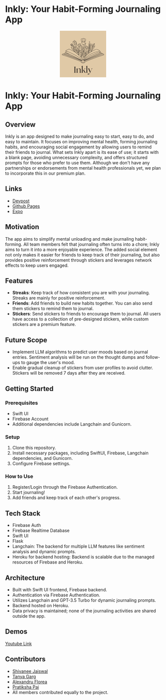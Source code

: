 # Inkly: Your Habit-Forming Journaling App

<div align="center">
  	<img src="https://github.com/shivaneej/Inkly/blob/main/app/Inkly/Assets.xcassets/AppIcon.appiconset/AppIcon.png" height="150" width="150">
</div>





# Inkly: Your Habit-Forming Journaling App

## Overview
Inkly is an app designed to make journaling easy to start, easy to do, and easy to maintain. It focuses on improving mental health, forming journaling habits, and encouraging social engagement by allowing users to remind their friends to journal. What sets Inkly apart is its ease of use; it starts with a blank page, avoiding unnecessary complexity, and offers structured prompts for those who prefer to use them. Although we don't have any partnerships or endorsements from mental health professionals yet, we plan to incorporate this in our premium plan.

## Links
- [Devpost](https://devpost.com/software/inkly)
- [Github Pages](https://shivaneej.github.io/Inkly/)
- [Expo]()

## Motivation
The app aims to simplify mental unloading and make journaling habit-forming. All team members felt that journaling often turns into a chore; Inkly aims to turn it into a more enjoyable experience. The added social element not only makes it easier for friends to keep track of their journaling, but also provides positive reinforcement through stickers and leverages network effects to keep users engaged.

## Features
- **Streaks**: Keep track of how consistent you are with your journaling. Streaks are mainly for positive reinforcement.
- **Friends**: Add friends to build new habits together. You can also send them stickers to remind them to journal.
- **Stickers**: Send stickers to friends to encourage them to journal. All users have access to a collection of pre-designed stickers, while custom stickers are a premium feature.

## Future Scope
- Implement LLM algorithms to predict user moods based on journal entries. Sentiment analysis will be run on the thought dumps and follow-ups to gauge the user's mood.
- Enable gradual cleanup of stickers from user profiles to avoid clutter. Stickers will be removed 7 days after they are received.

## Getting Started

### Prerequisites
- Swift UI
- Firebase Account
- Additional dependencies include Langchain and Gunicorn.

### Setup
1. Clone this repository.
2. Install necessary packages, including SwiftUI, Firebase, Langchain dependencies, and Gunicorn.
3. Configure Firebase settings.

### How to Use
1. Register/Login through the Firebase Authentication.
2. Start journaling!
3. Add friends and keep track of each other's progress.

## Tech Stack
- Firebase Auth
- Firebase Realtime Database
- Swift UI
- Flask
- Langchain: The backend for multiple LLM features like sentiment analysis and dynamic prompts.
- Heroku for backend hosting: Backend is scalable due to the managed resources of Firebase and Heroku.

## Architecture
- Built with Swift UI frontend, Firebase backend.
- Authentication via Firebase Authentication.
- Utilizes Langchain and GPT-3.5 Turbo for dynamic journaling prompts.
- Backend hosted on Heroku.
- Data privacy is maintained; none of the journaling activities are shared outside the app.

## Demos
[Youtube Link]()

## Contributors
- [Shivanee Jaiswal](mailto:sjaiswal45@gatech.edu)
- [Tanya Garg](mailto:tgarg40@gatech.edu)
- [Alexandru Florea](mailto:aflorea6@gatech.edu)
- [Pratiksha Pai](mailto:ppai33@gatech.edu)
- All members contributed equally to the project.